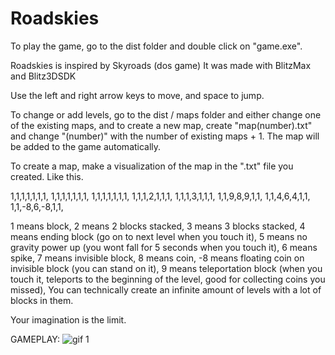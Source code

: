 # Roadskies
To play the game, go to the dist folder and double click on "game.exe".

Roadskies is inspired by Skyroads (dos game) It was made with BlitzMax and Blitz3DSDK

Use the left and right arrow keys to move, and space to jump.

To change or add levels, go to the dist / maps folder and either change one of the existing maps,
and to create a new map, create "map(number).txt" and change "(number)" with the number of existing maps + 1.
The map will be added to the game automatically.

To create a map, make a visualization of the map in the ".txt" file you created. Like this.

1,1,1,1,1,1,1,
1,1,1,1,1,1,1,
1,1,1,1,1,1,1,
1,1,1,2,1,1,1,
1,1,1,3,1,1,1,
1,1,9,8,9,1,1,
1,1,4,6,4,1,1,
1,1,-8,6,-8,1,1,

1 means block,
2 means 2 blocks stacked,
3 means 3 blocks stacked,
4 means ending block (go on to next level when you touch it),
5 means no gravity power up (you wont fall for 5 seconds when you touch it),
6 means spike,
7 means invisible block,
8 means coin,
-8 means floating coin on invisible block (you can stand on it),
9 means teleportation block (when you touch it, teleports to the beginning of the level, good for collecting coins you missed),
You can technically create an infinite amount of levels with a lot of blocks in them.

Your imagination is the limit.

GAMEPLAY:
![gif 1](https://github.com/Zayan-Husain/Roadskies-Blitz3DSDK/blob/master/gfx/short_gameplay.gif?raw=true)